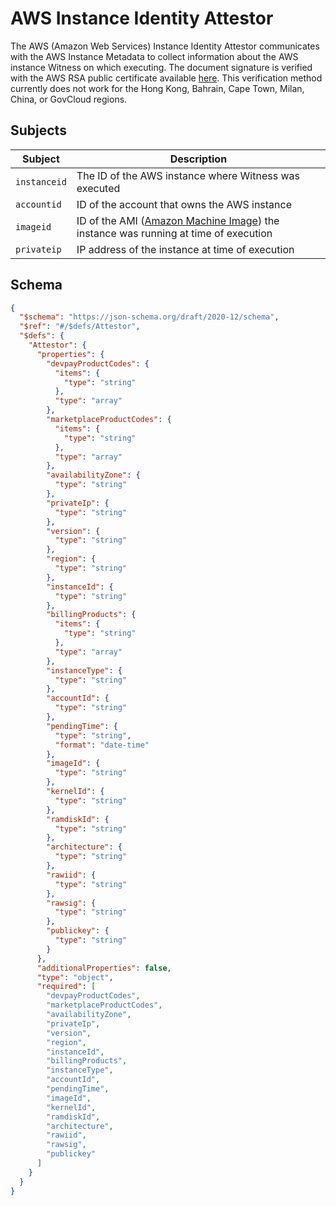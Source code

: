 # AWS Instance Identity Attestor

The AWS (Amazon Web Services) Instance Identity Attestor communicates with the AWS Instance Metadata to collect
information about the AWS instance Witness on which executing. The document signature is
verified with the AWS RSA public certificate available [here](https://docs.aws.amazon.com/AWSEC2/latest/UserGuide/verify-signature.html).
This verification method currently does not work for the Hong Kong, Bahrain, Cape Town, Milan, China, or
GovCloud regions.

## Subjects

| Subject | Description |
| ------- | ----------- |
| `instanceid` | The ID of the AWS instance where Witness was executed |
| `accountid` | ID of the account that owns the AWS instance |
| `imageid` | ID of the AMI ([Amazon Machine Image](https://docs.aws.amazon.com/AWSEC2/latest/UserGuide/AMIs.html)) the instance was running at time of execution |
| `privateip` | IP address of the instance at time of execution |

## Schema
```json
{
  "$schema": "https://json-schema.org/draft/2020-12/schema",
  "$ref": "#/$defs/Attestor",
  "$defs": {
    "Attestor": {
      "properties": {
        "devpayProductCodes": {
          "items": {
            "type": "string"
          },
          "type": "array"
        },
        "marketplaceProductCodes": {
          "items": {
            "type": "string"
          },
          "type": "array"
        },
        "availabilityZone": {
          "type": "string"
        },
        "privateIp": {
          "type": "string"
        },
        "version": {
          "type": "string"
        },
        "region": {
          "type": "string"
        },
        "instanceId": {
          "type": "string"
        },
        "billingProducts": {
          "items": {
            "type": "string"
          },
          "type": "array"
        },
        "instanceType": {
          "type": "string"
        },
        "accountId": {
          "type": "string"
        },
        "pendingTime": {
          "type": "string",
          "format": "date-time"
        },
        "imageId": {
          "type": "string"
        },
        "kernelId": {
          "type": "string"
        },
        "ramdiskId": {
          "type": "string"
        },
        "architecture": {
          "type": "string"
        },
        "rawiid": {
          "type": "string"
        },
        "rawsig": {
          "type": "string"
        },
        "publickey": {
          "type": "string"
        }
      },
      "additionalProperties": false,
      "type": "object",
      "required": [
        "devpayProductCodes",
        "marketplaceProductCodes",
        "availabilityZone",
        "privateIp",
        "version",
        "region",
        "instanceId",
        "billingProducts",
        "instanceType",
        "accountId",
        "pendingTime",
        "imageId",
        "kernelId",
        "ramdiskId",
        "architecture",
        "rawiid",
        "rawsig",
        "publickey"
      ]
    }
  }
}
```
